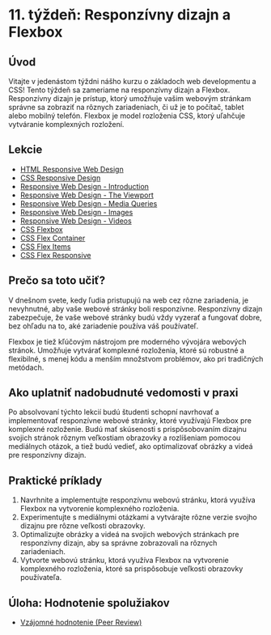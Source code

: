 # 11. týždeň: Responzívny dizajn a Flexbox

## Úvod

Vitajte v jedenástom týždni nášho kurzu o základoch web developmentu a CSS! Tento týždeň sa zameriame na responzívny dizajn a Flexbox. Responzívny dizajn je prístup, ktorý umožňuje vašim webovým stránkam správne sa zobraziť na rôznych zariadeniach, či už je to počítač, tablet alebo mobilný telefón. Flexbox je model rozloženia CSS, ktorý uľahčuje vytváranie komplexných rozložení.

## Lekcie

- [HTML Responsive Web Design](https://www.w3schools.com/html/html_responsive.asp)
- [CSS Responsive Design](https://www.w3schools.com/css/css_rwd_intro.asp)
- [Responsive Web Design - Introduction](https://www.w3schools.com/css/css_rwd_intro.asp)
- [Responsive Web Design - The Viewport](https://www.w3schools.com/css/css_rwd_viewport.asp)
- [Responsive Web Design - Media Queries](https://www.w3schools.com/css/css_rwd_mediaqueries.asp)
- [Responsive Web Design - Images](https://www.w3schools.com/css/css_rwd_images.asp)
- [Responsive Web Design - Videos](https://www.w3schools.com/css/css_rwd_videos.asp)
- [CSS Flexbox](https://www.w3schools.com/css/css3_flexbox.asp)
- [CSS Flex Container](https://www.w3schools.com/css/css3_flexbox_container.asp)
- [CSS Flex Items](https://www.w3schools.com/css/css3_flexbox_items.asp)
- [CSS Flex Responsive](https://www.w3schools.com/css/css3_flexbox_responsive.asp)

## Prečo sa toto učiť?

V dnešnom svete, kedy ľudia pristupujú na web cez rôzne zariadenia, je nevyhnutné, aby vaše webové stránky boli responzívne. Responzívny dizajn zabezpečuje, že vaše webové stránky budú vždy vyzerať a fungovať dobre, bez ohľadu na to, aké zariadenie používa váš používateľ.

Flexbox je tiež kľúčovým nástrojom pre moderného vývojára webových stránok. Umožňuje vytvárať komplexné rozloženia, ktoré sú robustné a flexibilné, s menej kódu a menším množstvom problémov, ako pri tradičných metódach.

## Ako uplatniť nadobudnuté vedomosti v praxi

Po absolvovaní týchto lekcií budú študenti schopní navrhovať a implementovať responzívne webové stránky, ktoré využívajú Flexbox pre komplexné rozloženie. Budú mať skúsenosti s prispôsobovaním dizajnu svojich stránok rôznym veľkostiam obrazovky a rozlíšeniam pomocou mediálnych otázok, a tiež budú vedieť, ako optimalizovať obrázky a videá pre responzívny dizajn.

## Praktické príklady

1. Navrhnite a implementujte responzívnu webovú stránku, ktorá využíva Flexbox na vytvorenie komplexného rozloženia.
2. Experimentujte s mediálnymi otázkami a vytvárajte rôzne verzie svojho dizajnu pre rôzne veľkosti obrazovky.
3. Optimalizujte obrázky a videá na svojich webových stránkach pre responzívny dizajn, aby sa správne zobrazovali na rôznych zariadeniach.
4. Vytvorte webovú stránku, ktorá využíva Flexbox na vytvorenie komplexného rozloženia, ktoré sa prispôsobuje veľkosti obrazovky používateľa.

## Úloha: Hodnotenie spolužiakov

- [Vzájomné hodnotenie (Peer Review)](/2_rocnik/1_polrok/lekcie/PeerReview.md)
